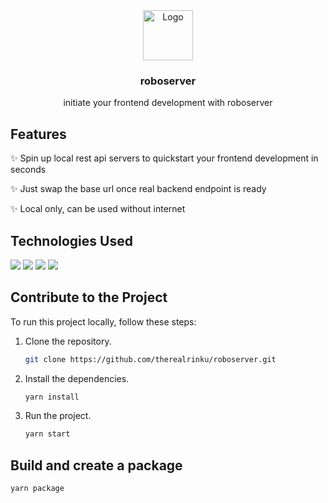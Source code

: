<div align="center">
    <img src="https://cdn-icons-png.flaticon.com/128/2675/2675949.png" alt="Logo" width="80" height="80">
    <h3>roboserver</h3>
    <p>initiate your frontend development with roboserver</p>
</div>

## Features

✨ Spin up local rest api servers to quickstart your frontend development in seconds

✨ Just swap the base url once real backend endpoint is ready

✨ Local only, can be used without internet

## Technologies Used
<img src="https://img.shields.io/badge/electron-000000?style=for-the-badge&logo=electron&logoColor=white"/>
<img src="https://img.shields.io/badge/react-000000?style=for-the-badge&logo=react&logoColor=blue"/>
<img src="https://img.shields.io/badge/tailwindcss-000000?style=for-the-badge&logo=tailwindcss&logoColor=blue"/>
<img src="https://img.shields.io/badge/typescript-000000?style=for-the-badge&logo=typescript&logoColor=blue"/>

## Contribute to the Project

To run this project locally, follow these steps:

1. Clone the repository.
   ```bash
   git clone https://github.com/therealrinku/roboserver.git

2. Install the dependencies.
   ```bash
   yarn install

3. Run the project.
   ```bash
   yarn start

## Build and create a package
   ```bash
   yarn package
